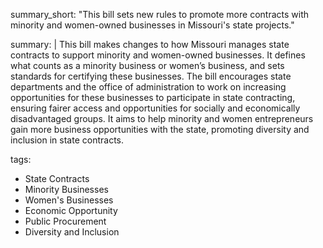 summary_short: "This bill sets new rules to promote more contracts with minority and women-owned businesses in Missouri's state projects."

summary: |
  This bill makes changes to how Missouri manages state contracts to support minority and women-owned businesses. It defines what counts as a minority business or women’s business, and sets standards for certifying these businesses. The bill encourages state departments and the office of administration to work on increasing opportunities for these businesses to participate in state contracting, ensuring fairer access and opportunities for socially and economically disadvantaged groups. It aims to help minority and women entrepreneurs gain more business opportunities with the state, promoting diversity and inclusion in state contracts.

tags:
  - State Contracts
  - Minority Businesses
  - Women's Businesses
  - Economic Opportunity
  - Public Procurement
  - Diversity and Inclusion
